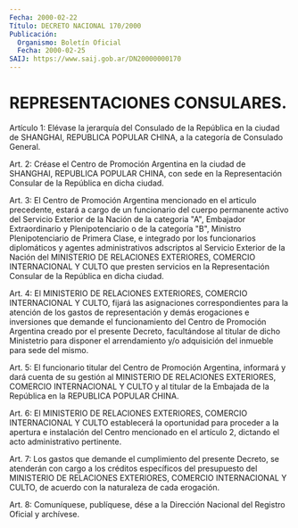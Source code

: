 ```yaml
---
Fecha: 2000-02-22
Título: DECRETO NACIONAL 170/2000
Publicación:
  Organismo: Boletín Oficial
  Fecha: 2000-02-25
SAIJ: https://www.saij.gob.ar/DN20000000170
---
```

# REPRESENTACIONES CONSULARES.

<a id="1"></a>
Artículo 1: Elévase la jerarquía del Consulado de la República en la ciudad de SHANGHAI, REPUBLICA POPULAR CHINA, a la  categoría  de Consulado General.

<a id="2"></a>
Art.  2: Créase el Centro de Promoción Argentina en la ciudad de SHANGHAI,  REPUBLICA  POPULAR CHINA, con sede en la Representación Consular de la República en dicha ciudad.

<a id="3"></a>
Art. 3: El Centro de Promoción Argentina mencionado en el articulo precedente, estará a cargo  de un funcionario del cuerpo permanente activo del Servicio Exterior  de  la  Nación  de  la categoria "A", Embajador Extraordinario y Plenipotenciario o de la categoría "B", Ministro  Plenipotenciario de Primera Clase, e integrado  por  los funcionarios  diplomáticos y agentes administrativos adscriptos al Servicio Exterior de la Nación del MINISTERIO DE RELACIONES EXTERIORES, COMERCIO INTERNACIONAL Y CULTO que presten servicios en la Representación Consular de la República  en  dicha  ciudad.

<a id="4"></a>
Art.  4:  El  MINISTERIO  DE  RELACIONES  EXTERIORES,    COMERCIO INTERNACIONAL  Y  CULTO,  fijará  las asignaciones correspondientes para la atención de los gastos de representación y demás erogaciones e inversiones que demande  el funcionamiento del Centro de Promoción Argentina creado por el presente Decreto, facultándose al titular de dicho Ministetrio  para  disponer el arrendamiento y/o adquisición del inmueble para sede del mismo.

<a id="5"></a>
Art. 5: El funcionario titular del Centro de Promoción Argentina, informará  y  dará cuenta de su gestión al MINISTERIO DE RELACIONES EXTERIORES, COMERCIO  INTERNACIONAL  Y  CULTO  y al titular de la Embajada  de  la  República  en  la  REPUBLICA   POPULAR  CHINA.

<a id="6"></a>
Art.  6: El  MINISTERIO  DE  RELACIONES  EXTERIORES,  COMERCIO INTERNACIONAL Y CULTO establecerá la oportunidad para proceder a la apertura  e  instalación  del  Centro  mencionado en el artículo 2, dictando el acto administrativo pertinente.

<a id="7"></a>
Art.  7:  Los  gastos que demande el cumplimiento  del  presente Decreto, se atenderán  con  cargo  a  los  créditos específicos del presupuesto  del  MINISTERIO  DE  RELACIONES EXTERIORES,  COMERCIO INTERNACIONAL  Y  CULTO,  de  acuerdo con  la  naturaleza  de  cada erogación.

<a id="8"></a>
Art.  8: Comuníquese, publíquese, dése a la Dirección  Nacional del Registro Oficial y archívese.